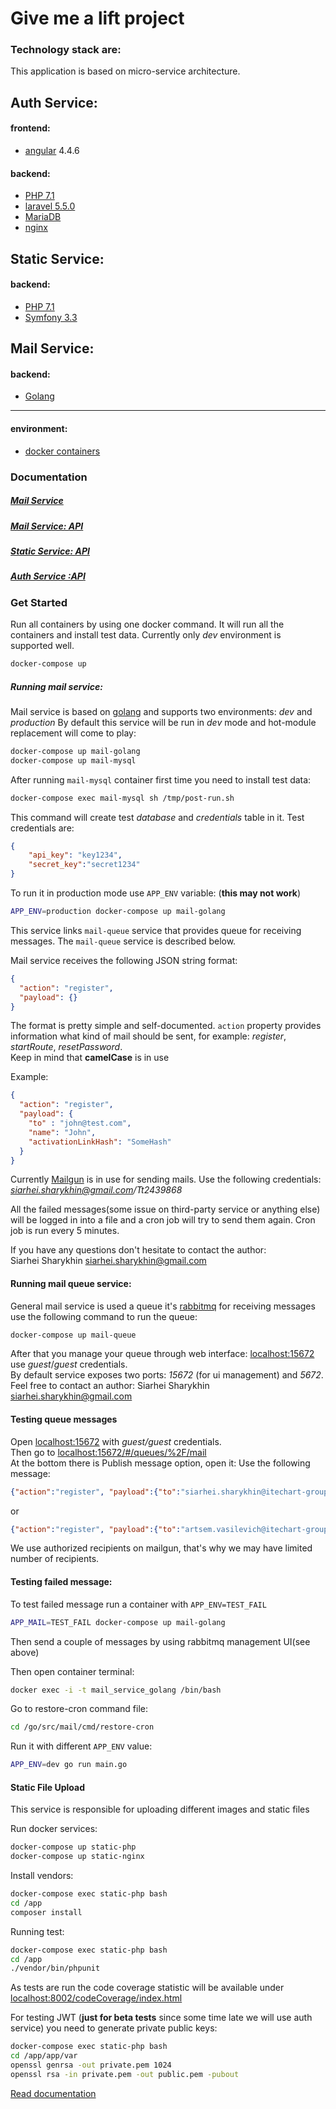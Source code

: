 # Give me a lift project

### Technology stack are:
 
This application is based on micro-service architecture.

Auth Service:
------------
#### frontend:
   - [angular](https://angular.io/docs) 4.4.6
    
#### backend:
   - [PHP 7.1](http://php.net/manual/en/)
   - [laravel  5.5.0](https://laravel.com/docs/5.5)
   - [MariaDB](https://mariadb.com/kb/en/)
   - [nginx](https://nginx.org/ru/docs/)

Static Service:
--------------

#### backend:
   - [PHP 7.1](http://php.net/manual/en/)
   - [Symfony 3.3](https://symfony.com/doc/3.3/setup.html)
   
Mail Service:
-------------

#### backend:
   - [Golang](https://golang.org/)
   
   
-----------

#### environment:
   - [docker containers](https://docs.docker.com/)
   
### Documentation

##### [Mail Service](./docs/mail/mails.md)
##### [Mail Service: API](./docs/mail/api.md)
##### [Static Service: API](./docs/static/readme.md)
##### [Auth Service :API](./docs/api/api.md)

### Get Started

Run all containers by using one docker command. It will run all the containers and
install test data. Currently only *dev* environment is supported well.

```bash
docker-compose up
```

##### Running mail service:
Mail service is based on [golang](https://golang.org/) 
and supports two environments: *dev* and *production*
By default this service will be run in *dev* mode and hot-module 
replacement will come to play:

```bash
docker-compose up mail-golang
docker-compose up mail-mysql
```

After running `mail-mysql` container first time you need to install test data:

```bash
docker-compose exec mail-mysql sh /tmp/post-run.sh
```

This command will create test *database* and *credentials* table in it.
Test credentials are: 
```json
{
	"api_key": "key1234",
	"secret_key":"secret1234"
}
```

To run it in production mode use `APP_ENV` variable: (**this may not work**)

```bash
APP_ENV=production docker-compose up mail-golang
```

This service links `mail-queue` service that provides queue for receiving messages.
The `mail-queue` service is described below.

Mail service receives the following JSON string format:
```json
{
  "action": "register",
  "payload": {}
}
```

The format is pretty simple and self-documented. 
`action` property provides information what kind of mail should be sent, 
for example: *register*, *startRoute*, *resetPassword*.  
Keep in mind that **camelCase** is in use

Example:
```json
{
  "action": "register",
  "payload": {
    "to" : "john@test.com",
    "name": "John",
    "activationLinkHash": "SomeHash"
  }
}
```

Currently [Mailgun](https://app.mailgun.com/app/dashboard) is in use 
for sending mails.
Use the following credentials: *siarhei.sharykhin@gmail.com/Tt2439868*  

All the failed messages(some issue on third-party service or anything else) 
will be logged in into a file and a cron job will try to send them again.
Cron job is run every 5 minutes.

If you have any questions don't hesitate to contact the author:  
Siarhei Sharykhin <siarhei.sharykhin@gmail.com>

#### Running mail queue service:
General mail service is used a queue it's [rabbitmq](https://www.rabbitmq.com)
for receiving messages use the following command to run the queue:

```bash
docker-compose up mail-queue
```

After that you manage your queue through web interface: [localhost:15672](http://localhost:15672/)
use *guest*/*guest* credentials.  
By default service exposes two ports: *15672* (for ui management) and *5672*.  
Feel free to contact an author: Siarhei Sharykhin <siarhei.sharykhin@gmail.com>  

#### Testing queue messages
Open [localhost:15672](http://localhost:15672/) with *guest/guest* credentials.  
Then go to [localhost:15672/#/queues/%2F/mail](http://localhost:15672/#/queues/%2F/mail)  
At the bottom there is Publish message option, open it:
Use the following message:

```json
{"action":"register", "payload":{"to":"siarhei.sharykhin@itechart-group.com", "name":"John"}}
```

or 
```json
{"action":"register", "payload":{"to":"artsem.vasilevich@itechart-group.com", "name":"John"}}
```

We use authorized recipients on mailgun, that's why we may have limited number of recipients.

#### Testing failed message:
To test failed message run a container with `APP_ENV=TEST_FAIL`
```bash
APP_MAIL=TEST_FAIL docker-compose up mail-golang
```

Then send a couple of messages by using rabbitmq management UI(see above)

Then open container terminal:
```bash
docker exec -i -t mail_service_golang /bin/bash
```
Go to restore-cron command file:
```bash
cd /go/src/mail/cmd/restore-cron
```
Run it with different `APP_ENV` value:
```bash
APP_ENV=dev go run main.go
```

#### Static File Upload
This service is responsible for uploading different images
and static files


Run docker services:
```bash
docker-compose up static-php
docker-compose up static-nginx
```

Install vendors:
```bash
docker-compose exec static-php bash
cd /app
composer install
```

Running test:
```bash
docker-compose exec static-php bash
cd /app
./vendor/bin/phpunit
```
As tests are run the code coverage statistic 
will be available under [localhost:8002/codeCoverage/index.html](http://localhost:8002/codeCoverage/index.html)

For testing JWT (**just for beta tests** since some time late we will use auth service)
you need to generate private public keys:
 
```bash
docker-compose exec static-php bash
cd /app/app/var
openssl genrsa -out private.pem 1024
openssl rsa -in private.pem -out public.pem -pubout
```

[Read documentation](docs/static/readme.md)